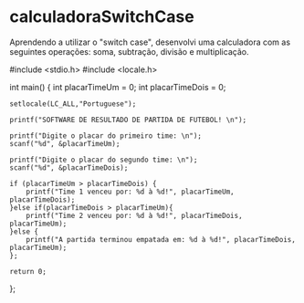 # calculadoraSwitchCase
Aprendendo a utilizar o "switch case", desenvolvi uma calculadora com as seguintes operações: soma, subtração, divisão e multiplicação.

#include <stdio.h>
#include <locale.h>

int main()
{
    int placarTimeUm = 0;
    int placarTimeDois = 0;

    setlocale(LC_ALL,"Portuguese");    

    printf("SOFTWARE DE RESULTADO DE PARTIDA DE FUTEBOL! \n");
   
    printf("Digite o placar do primeiro time: \n");
    scanf("%d", &placarTimeUm);
   
    printf("Digite o placar do segundo time: \n");
    scanf("%d", &placarTimeDois);
   
    if (placarTimeUm > placarTimeDois) {
        printf("Time 1 venceu por: %d à %d!", placarTimeUm, placarTimeDois);
    }else if(placarTimeDois > placarTimeUm){
        printf("Time 2 venceu por: %d à %d!", placarTimeDois, placarTimeUm);
    }else {
        printf("A partida terminou empatada em: %d à %d!", placarTimeDois, placarTimeUm);
    };
   
    return 0;
};
